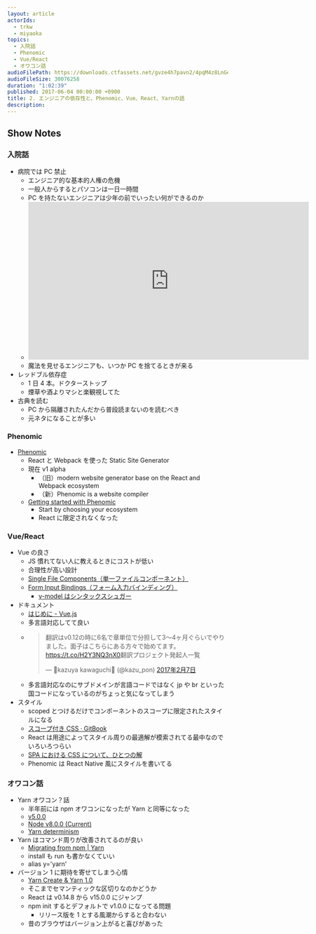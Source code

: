 ```yaml
---
layout: article
actorIds:
  - trkw
  - miyaoka
topics:
  - 入院話
  - Phenomic
  - Vue/React
  - オワコン話
audioFilePath: https://downloads.ctfassets.net/gvze4h7pavn2/4pqM4z8LnGeOQW2OMi4QyW/8e413b21c4996a54f94e9ae137e2b82d/2.mp3
audioFileSize: 30076258
duration: "1:02:39"
published: 2017-06-04 00:00:00 +0900
title: 2. エンジニアの依存性と、Phenomic、Vue、React、Yarnの話
description:
---
```


## Show Notes

### 入院話

* 病院では PC 禁止
  * エンジニア的な基本的人権の危機
  * 一般人からするとパソコンは一日一時間
  * PC を持たないエンジニアは少年の前でいったい何ができるのか
  * <iframe width="640" height="360" src="https://www.youtube.com/embed/hnX0L4I_8IQ" frameborder="0" allowfullscreen></iframe>
  * 魔法を見せるエンジニアも、いつか PC を捨てるときが来る
* レッドブル依存症
  * 1 日 4 本。ドクターストップ
  * 煙草や酒よりマシと楽観視してた
* 古典を読む
  * PC から隔離されたんだから普段読まないのを読むべき
  * 元ネタになることが多い

### Phenomic

* [Phenomic](https://phenomic.io/)
  * React と Webpack を使った Static Site Generator
  * 現在 v1 alpha
    * （旧）modern website generator base on the React and Webpack ecosystem
    * （新）Phenomic is a website compiler
  * [Getting started with Phenomic](https://phenomic.io/docs/getting-started)
    * Start by choosing your ecosystem
    * React に限定されなくなった

### Vue/React

* Vue の良さ
  * JS 慣れてない人に教えるときにコストが低い
  * 合理性が高い設計
  * [Single File Components（単一ファイルコンポーネント）](https://jp.vuejs.org/v2/guide/single-file-components.html)
  * [Form Input Bindings（フォーム入力バインディング）](https://jp.vuejs.org/v2/guide/forms.html)
    * [v-model はシンタックスシュガー](https://jp.vuejs.org/v2/guide/components.html#%E3%82%AB%E3%82%B9%E3%82%BF%E3%83%A0%E3%82%A4%E3%83%99%E3%83%B3%E3%83%88%E3%82%92%E4%BD%BF%E7%94%A8%E3%81%97%E3%81%9F%E3%83%95%E3%82%A9%E3%83%BC%E3%83%A0%E5%85%A5%E5%8A%9B%E3%82%B3%E3%83%B3%E3%83%9D%E3%83%BC%E3%83%8D%E3%83%B3%E3%83%88)
* ドキュメント
  * [はじめに - Vue.js](https://jp.vuejs.org/v2/guide/)
  * 多言語対応してて良い
  * <blockquote class="twitter-tweet" data-conversation="none" data-lang="ja"><p lang="ja" dir="ltr">翻訳はv0.12の時に6名で章単位で分担して3〜4ヶ月ぐらいでやりました。面子はこちらにある方々で始めてます。<a href="https://t.co/H2Y3NQ3nX0">https://t.co/H2Y3NQ3nX0</a>翻訳プロジェクト発起人一覧</p>&mdash; 🐤kazuya kawaguchi🐤 (@kazu_pon) <a href="https://twitter.com/kazu_pon/status/828857706853199873">2017年2月7日</a></blockquote>
  * 多言語対応なのにサブドメインが言語コードではなく jp や br といった国コードになっているのがちょっと気になってしまう
* スタイル
  * scoped とつけるだけでコンポーネントのスコープに限定されたスタイルになる
  * [スコープ付き CSS · GitBook](https://vue-loader.vuejs.org/ja/features/scoped-css.html)
  * React は用途によってスタイル周りの最適解が模索されてる最中なのでいろいろつらい
  * [SPA における CSS について、ひとつの解](http://yoshiko.hatenablog.jp/entry/css-in-js)
  * Phenomic は React Native 風にスタイルを書いてる

### オワコン話

* Yarn オワコン？話
  * 半年前には npm オワコンになったが Yarn と同等になった
  * [v5.0.0](http://blog.npmjs.org/post/161081169345/v500)
  * [Node v8.0.0 (Current)](https://nodejs.org/en/blog/release/v8.0.0/)
  * [Yarn determinism](https://yarnpkg.com/blog/2017/05/31/determinism/)
* Yarn はコマンド周りが改善されてるのが良い
  * [Migrating from npm \| Yarn](https://yarnpkg.com/lang/en/docs/migrating-from-npm/#toc-cli-commands-comparison)
  * install も run も書かなくていい
  * alias y='yarn'
* バージョン 1 に期待を寄せてしまう心情
  * [Yarn Create & Yarn 1.0](https://yarnpkg.com/blog/2017/05/12/introducing-yarn/)
  * そこまでセマンティックな区切りなのかどうか
  * React は v0.14.8 から v15.0.0 にジャンプ
  * npm init するとデフォルトで v1.0.0 になってる問題
    * リリース版を 1 とする風潮からすると合わない
  * 昔のブラウザはバージョン上がると喜びがあった
